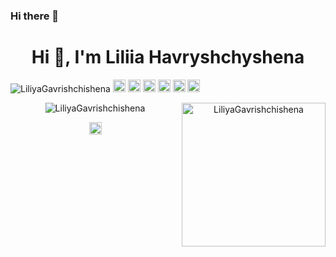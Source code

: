 ### Hi there 👋

<!--
**LiliyaGavrishchishena/LiliyaGavrishchishena** is a ✨ _special_ ✨ repository because its `README.md` (this file) appears on your GitHub profile.

Here are some ideas to get you started:

- 🔭 I’m currently working on ...
- 🌱 I’m currently learning ...
- 👯 I’m looking to collaborate on ...
- 🤔 I’m looking for help with ...
- 💬 Ask me about ...
- 📫 How to reach me: ...
- 😄 Pronouns: ...
- ⚡ Fun fact: ...
-->

<h1 align="center">Hi 👋, I'm Liliia Havryshchyshena </h1>

<p align="left">
<img src="https://komarev.com/ghpvc/?username=LiliyaGavrishchishena" alt="LiliyaGavrishchishena" />


  <img src="https://img.icons8.com/color/48/000000/react.png" alt="react" width="20" height="20"/>
  <img src="https://img.icons8.com/color/48/000000/redux.png" alt="redux" width="20" height="20"/>
   <img src="https://img.icons8.com/color/48/000000/js.png" alt="js" width="20" height="20"/>
  <img src="https://img.icons8.com/color/48/000000/git.png" alt="git" width="20" height="20"/>
  <img src="https://img.icons8.com/color/48/000000/html.png" alt="html" width="20" height="20"/>
  <img src="https://img.icons8.com/color/48/000000/css.png" alt="css" width="20" height="20"/>


<p align="center">
  <img src="https://github-readme-stats.vercel.app/api?username=LiliyaGavrishchishena&show_icons=true" alt="LiliyaGavrishchishena" />
  <img  align="right" src="https://i.gifer.com/origin/bc/bca56ffe4a6e2910237482982aa856fe_w200.gif" alt="LiliyaGavrishchishena" width="230">
 </p>

<p align="center">
<a href="https://www.linkedin.com/in/liliia-havryshchyshena-7a1075154/" target="_blank"><img align="center" src="https://cdn.jsdelivr.net/npm/simple-icons@3.0.1/icons/linkedin.svg" alt="https://www.linkedin.com/in/liliia-havryshchyshena-7a1075154/" height="20" width="20" /></a>
</p>
